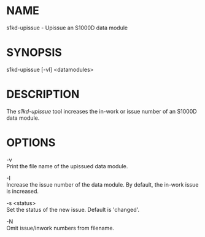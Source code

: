 NAME
====

s1kd-upissue - Upissue an S1000D data module

SYNOPSIS
========

s1kd-upissue \[-vI\] &lt;datamodules&gt;

DESCRIPTION
===========

The *s1kd-upissue* tool increases the in-work or issue number of an S1000D data module.

OPTIONS
=======

-v  
Print the file name of the upissued data module.

-I  
Increase the issue number of the data module. By default, the in-work issue is increased.

-s &lt;status&gt;  
Set the status of the new issue. Default is 'changed'.

-N  
Omit issue/inwork numbers from filename.
